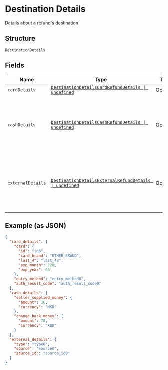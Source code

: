 
# Destination Details

Details about a refund's destination.

## Structure

`DestinationDetails`

## Fields

| Name | Type | Tags | Description |
|  --- | --- | --- | --- |
| `cardDetails` | [`DestinationDetailsCardRefundDetails \| undefined`](../../doc/models/destination-details-card-refund-details.md) | Optional | - |
| `cashDetails` | [`DestinationDetailsCashRefundDetails \| undefined`](../../doc/models/destination-details-cash-refund-details.md) | Optional | Stores details about a cash refund. Contains only non-confidential information. |
| `externalDetails` | [`DestinationDetailsExternalRefundDetails \| undefined`](../../doc/models/destination-details-external-refund-details.md) | Optional | Stores details about an external refund. Contains only non-confidential information. |

## Example (as JSON)

```json
{
  "card_details": {
    "card": {
      "id": "id6",
      "card_brand": "OTHER_BRAND",
      "last_4": "last_48",
      "exp_month": 228,
      "exp_year": 68
    },
    "entry_method": "entry_method8",
    "auth_result_code": "auth_result_code0"
  },
  "cash_details": {
    "seller_supplied_money": {
      "amount": 36,
      "currency": "MKD"
    },
    "change_back_money": {
      "amount": 78,
      "currency": "XBD"
    }
  },
  "external_details": {
    "type": "type6",
    "source": "source0",
    "source_id": "source_id8"
  }
}
```

